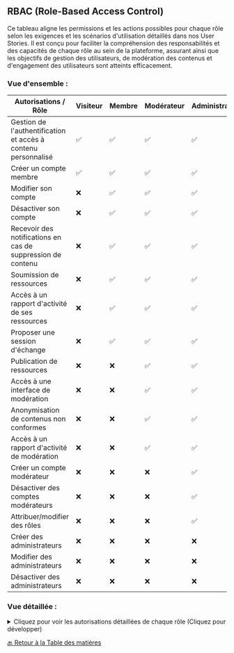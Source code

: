 ## RBAC (Role-Based Access Control)

Ce tableau aligne les permissions et les actions possibles pour chaque rôle selon les exigences et les scénarios d'utilisation détaillés dans nos User Stories. Il est conçu pour faciliter la compréhension des responsabilités et des capacités de chaque rôle au sein de la plateforme, assurant ainsi que les objectifs de gestion des utilisateurs, de modération des contenus et d'engagement des utilisateurs sont atteints efficacement.

### Vue d'ensemble :

| Autorisations / Rôle                                          | Visiteur | Membre | Modérateur | Administrateur | Super Administrateur |
| ------------------------------------------------------------- | -------- | ------ | ---------- | -------------- | -------------------- |
| Gestion de l'authentification et accès à contenu personnalisé | ✅       | ✅     | ✅         | ✅             | ✅                   |
| Créer un compte membre                                        | ✅       | ✅     | ✅         | ✅             | ✅                   |
| Modifier son compte                                           | ❌       | ✅     | ✅         | ✅             | ✅                   |
| Désactiver son compte                                         | ❌       | ✅     | ✅         | ✅             | ✅                   |
| Recevoir des notifications en cas de suppression de contenu   | ❌       | ✅     | ✅         | ✅             | ✅                   |
| Soumission de ressources                                      | ❌       | ✅     | ✅         | ✅             | ✅                   |
| Accès à un rapport d'activité de ses ressources               | ❌       | ✅     | ✅         | ✅             | ✅                   |
| Proposer une session d'échange                                | ❌       | ✅     | ✅         | ✅             | ✅                   |
| Publication de ressources                                     | ❌       | ❌     | ✅         | ✅             | ✅                   |
| Accès à une interface de modération                           | ❌       | ❌     | ✅         | ✅             | ✅                   |
| Anonymisation de contenus non conformes                       | ❌       | ❌     | ✅         | ✅             | ✅                   |
| Accès à un rapport d'activité de modération                   | ❌       | ❌     | ✅         | ✅             | ✅                   |
| Créer un compte modérateur                                    | ❌       | ❌     | ❌         | ✅             | ✅                   |
| Désactiver des comptes modérateurs                            | ❌       | ❌     | ❌         | ✅             | ✅                   |
| Attribuer/modifier des rôles                                  | ❌       | ❌     | ❌         | ✅             | ✅                   |
| Créer des administrateurs                                     | ❌       | ❌     | ❌         | ❌             | ✅                   |
| Modifier des administrateurs                                  | ❌       | ❌     | ❌         | ❌             | ✅                   |
| Désactiver des administrateurs                                | ❌       | ❌     | ❌         | ❌             | ✅                   |

### Vue détaillée :

<details>
<summary>Cliquez pour voir les autorisations détaillées de chaque rôle (Cliquez pour développer)</summary>

| Autorisations / Rôle                                          | Visiteur                        | Membre                          | Modérateur                          | Administrateur                      | Super Administrateur                   |
| ------------------------------------------------------------- | ------------------------------- | ------------------------------- | ----------------------------------- | ----------------------------------- | -------------------------------------- |
| Gestion de l'authentification et accès à contenu personnalisé | Accéder au contenu personnalisé | Accéder au contenu personnalisé | Accéder au contenu personnalisé     | Accéder au contenu personnalisé     | Accéder au contenu personnalisé        |
| Créer un compte membre                                        | Créer un compte                 | Créer un compte                 | Créer un compte                     | Créer un compte                     | Créer un compte                        |
| Modifier son compte                                           | N/A                             | Modifier son compte             | Modifier son compte                 | Modifier son compte                 | Modifier son compte                    |
| Désactiver son compte                                         | N/A                             | Désactiver son compte           | Désactiver son compte               | Désactiver son compte               | Désactiver son compte                  |
| Recevoir des notifications en cas de suppression de contenu   | N/A                             | Recevoir des notifications      | Recevoir des notifications          | Recevoir des notifications          | Recevoir des notifications             |
| Soumission de ressources                                      | N/A                             | Soumettre des ressources        | Soumettre des ressources            | Soumettre des ressources            | Soumettre des ressources               |
| Accès à un rapport d'activité de ses ressources               | N/A                             | Accéder à un rapport d'activité | Accéder à un rapport d'activité     | Accéder à un rapport d'activité     | Accéder à un rapport d'activité        |
| Proposer une session d'échange                                | N/A                             | Proposer une session            | Proposer une session                | Proposer une session                | Proposer une session                   |
| Publication de ressources                                     | N/A                             | N/A                             | Publier des ressources              | Publier des ressources              | Publier des ressources                 |
| Accès à une interface de modération                           | N/A                             | N/A                             | Accéder à l'interface de modération | Accéder à l'interface de modération | Accéder à l'interface de modération    |
| Anonymisation de contenus non conformes                       | N/A                             | N/A                             | Anonymiser des contenus             | Anonymiser des contenus             | Anonymiser des contenus                |
| Accès à un rapport d'activité de modération                   | N/A                             | N/A                             | Accéder à un rapport d'activité     | Accéder à un rapport d'activité     | Accéder à un rapport d'activité        |
| Créer un compte modérateur                                    | N/A                             | N/A                             | N/A                                 | Créer des comptes modérateurs       | Créer des comptes modérateurs          |
| Désactiver des comptes modérateurs                            | N/A                             | N/A                             | N/A                                 | Désactiver des comptes modérateurs  | Désactiver des comptes modérateurs     |
| Attribuer/modifier des rôles                                  | N/A                             | N/A                             | N/A                                 | Attribuer/modifier des rôles        | Attribuer/modifier des rôles           |
| Créer des administrateurs                                     | N/A                             | N/A                             | N/A                                 | N/A                                 | Créer des comptes administrateurs      |
| Modifier des administrateurs                                  | N/A                             | N/A                             | N/A                                 | N/A                                 | Modifier des comptes administrateurs   |
| Désactiver des administrateurs                                | N/A                             | N/A                             | N/A                                 | N/A                                 | Désactiver des comptes administrateurs |

</details>

[🔙 Retour à la Table des matières](../README.md)

